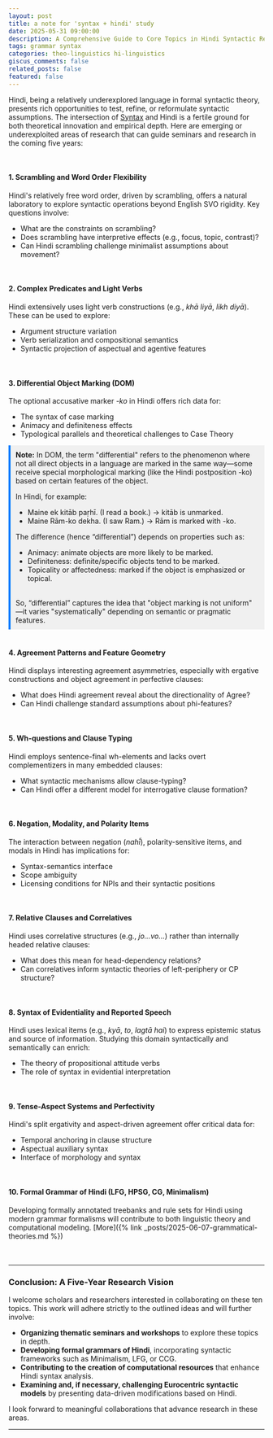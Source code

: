 ```yaml
---
layout: post
title: a note for 'syntax + hindi' study
date: 2025-05-31 09:00:00
description: A Comprehensive Guide to Core Topics in Hindi Syntactic Research
tags: grammar syntax
categories: theo-linguistics hi-linguistics
giscus_comments: false
related_posts: false
featured: false
---
```


Hindi, being a relatively underexplored language in formal syntactic theory, presents rich opportunities to test, refine, or reformulate syntactic assumptions. The intersection of [Syntax](https://iamalinguist.github.io/blog/2025/a-note-ling-syn/) and Hindi is a fertile ground for both theoretical innovation and empirical depth. Here are emerging or underexploited areas of research that can guide seminars and research in the coming five years:

<br>

#### 1. Scrambling and Word Order Flexibility
Hindi's relatively free word order, driven by scrambling, offers a natural laboratory to explore syntactic operations beyond English SVO rigidity. Key questions involve:

* What are the constraints on scrambling?
* Does scrambling have interpretive effects (e.g., focus, topic, contrast)?
* Can Hindi scrambling challenge minimalist assumptions about movement?

<br>

#### 2. Complex Predicates and Light Verbs

Hindi extensively uses light verb constructions (e.g., *khā liyā*, *likh diyā*). These can be used to explore:

* Argument structure variation
* Verb serialization and compositional semantics
* Syntactic projection of aspectual and agentive features

<br>

#### 3. Differential Object Marking (DOM)
The optional accusative marker *-ko* in Hindi offers rich data for:
* The syntax of case marking
* Animacy and definiteness effects
* Typological parallels and theoretical challenges to Case Theory


<div style="background-color: #f0f0f0; padding: 10px; border-left: 4px solid #007bff;">
<strong>Note:</strong> In DOM, the term "differential" refers to the phenomenon where not all direct objects in a language are marked in the same way—some receive special morphological marking (like the Hindi postposition -ko) based on certain features of the object.

In Hindi, for example:
<ul>
  <li>Maine ek kitāb paṛhī. (I read a book.) → kitāb is unmarked.</li>
  <li>Maine Rām-ko dekha. (I saw Ram.) → Rām is marked with -ko.</li>
</ul>  

The difference (hence “differential”) depends on properties such as:
<ul>
    <li>Animacy: animate objects are more likely to be marked.</li>
    <li>Definiteness: definite/specific objects tend to be marked.</li>
    <li>Topicality or affectedness: marked if the object is emphasized or topical.</li>
</ul>
<br>
So, “differential” captures the idea that "object marking is not uniform" —it varies "systematically" depending on semantic or pragmatic features.
</div>


<br>

#### 4. Agreement Patterns and Feature Geometry
Hindi displays interesting agreement asymmetries, especially with ergative constructions and object agreement in perfective clauses:

* What does Hindi agreement reveal about the directionality of Agree?
* Can Hindi challenge standard assumptions about phi-features?

<br>

#### 5. Wh-questions and Clause Typing
Hindi employs sentence-final wh-elements and lacks overt complementizers in many embedded clauses:
* What syntactic mechanisms allow clause-typing?
* Can Hindi offer a different model for interrogative clause formation?

<br>

#### 6. Negation, Modality, and Polarity Items

The interaction between negation (*nahī̃*), polarity-sensitive items, and modals in Hindi has implications for:
* Syntax-semantics interface
* Scope ambiguity
* Licensing conditions for NPIs and their syntactic positions

<br>

#### 7. Relative Clauses and Correlatives
Hindi uses correlative structures (e.g., *jo...vo...*) rather than internally headed relative clauses:
* What does this mean for head-dependency relations?
* Can correlatives inform syntactic theories of left-periphery or CP structure?

<br>

#### 8. Syntax of Evidentiality and Reported Speech
Hindi uses lexical items (e.g., *kyā*, *to*, *lagtā hai*) to express epistemic status and source of information. Studying this domain syntactically and semantically can enrich:
* The theory of propositional attitude verbs
* The role of syntax in evidential interpretation

<br>

#### 9. Tense-Aspect Systems and Perfectivity
Hindi's split ergativity and aspect-driven agreement offer critical data for:
* Temporal anchoring in clause structure
* Aspectual auxiliary syntax
* Interface of morphology and syntax

<br>

#### 10. Formal Grammar of Hindi (LFG, HPSG, CG, Minimalism)
Developing formally annotated treebanks and rule sets for Hindi using modern grammar formalisms will contribute to both linguistic theory and computational modeling. [More]({% link _posts/2025-06-07-grammatical-theories.md %})
<br>
<br>
<br>

---

### Conclusion: A Five-Year Research Vision
 I welcome scholars and researchers interested in collaborating on these ten topics. This work will adhere strictly to the outlined ideas and will further involve:  

- **Organizing thematic seminars and workshops** to explore these topics in depth.  
- **Developing formal grammars of Hindi**, incorporating syntactic frameworks such as Minimalism, LFG, or CCG.  
- **Contributing to the creation of computational resources** that enhance Hindi syntax analysis.  
- **Examining and, if necessary, challenging Eurocentric syntactic models** by presenting data-driven modifications based on Hindi.  

I look forward to meaningful collaborations that advance research in these areas.

---